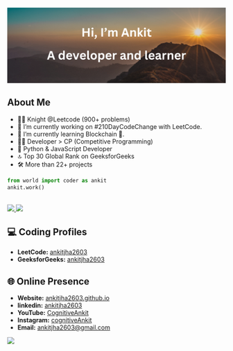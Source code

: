 <p align="center">
  <img src="thumbnail.png" alt="ankitjha2603">
</p>

## About Me
- 🧑‍💻 Knight @Leetcode (900+ problems)
- 🔭 I’m currently working on #210DayCodeChange with LeetCode.
- 🌱 I’m currently learning Blockchain 🔗.
- 👨‍💻 Developer > CP (Competitive Programming)
- 🐍 Python & JavaScript Developer
- 🔝 Top 30 Global Rank on GeeksforGeeks
- 🛠️ More than 22+ projects
```python
from world import coder as ankit
ankit.work()
```
<!------------------------------------------>
<!-- SECTION:  leetcode badge-->
<br>
<a href="https://leetcode.com/ankitjha2603/">
    <!--<img src="https://leetcard.jacoblin.cool/ankitjha2603?ext=activity"></img>-->
    <img src="https://leetcard.jacoblin.cool/ankitjha2603?ext=contest" width="300px"></img>
    <img src="https://leetcard.jacoblin.cool/ankitjha2603?ext=heatmap&height=400" width="300px"></img>
<a>
<!------------------------------------------>

<!------------------------------------------>
<!-- SECTION: contact me -->

## 💻 Coding Profiles

- **LeetCode:** [ankitjha2603](https://leetcode.com/ankitjha2603/)
- **GeeksforGeeks:** [ankitjha2603](https://auth.geeksforgeeks.org/user/ankitjha2603)

## 🌐 Online Presence

- **Website:** [ankitjha2603.github.io](https://ankitjha2603.github.io/)
- **linkedin:** [ankitjha2603](https://linkedin.com/in/ankitjha2603)
- **YouTube:** [CognitiveAnkit](https://www.youtube.com/@cognitiveAnkit)
- **Instagram:** [cognitiveAnkit](https://www.instagram.com/cognitiveAnkit/)
- **Email:** <a href="mailto:ankitjha2603@gmail.com">ankitjha2603@gmail.com</a>

<!--[![](https://visitcount.itsvg.in/api?id=ankitjha2603&icon=0&color=0)](https://visitcount.itsvg.in)-->
[![](https://visitcount.itsvg.in/api?id=ankitjha2603&label=Profile%20Views&color=0&icon=5&pretty=true)](https://visitcount.itsvg.in)
<!--
<a href="https://leetcode.com/ankitjha2603/">
    <img src="leetcode_badge/2024-50.gif" width="40px"></img>
</a>
<a href="https://leetcode.com/ankitjha2603/">
    <img src="leetcode_badge/2024-02.gif" width="40px"></img>
</a>
<a href="https://leetcode.com/ankitjha2603/">
    <img src="leetcode_badge/2024-01.gif" width="40px"></img>
</a>
<a href="https://leetcode.com/ankitjha2603/">
    <img src="leetcode_badge/LeetCode_75.gif" width="40px"></img>
</a>
<a href="https://leetcode.com/ankitjha2603/">
    <img src="leetcode_badge/Top_100_Liked.gif" width="40px"></img>
</a>
<a href="https://leetcode.com/ankitjha2603/">
    <img src="leetcode_badge/Top_Interview_150.gif" width="40px"></img>
</a>
<a href="https://leetcode.com/ankitjha2603/">
    <img src="leetcode_badge/Introduction_to_Pandas.gif" width="40px"></img>
</a>



```javascript
import { expert as ankit } from 'world';
ankit.work();
```
# Leetcode
<p class="leetcode-210DayCodeChallenge">
  currently doing
  <a href="https://www.linkedin.com/feed/hashtag/?keywords=210daycodechallenge" target="_blank" class="box">
      <img src="210DayCodeChallenge.png?t=2" width="210px"></img>
  </a>
  with leetcode
</p>
-->
